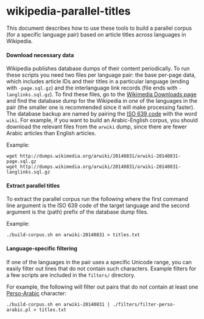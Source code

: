 wikipedia-parallel-titles
=========================

This document describes how to use these tools to build a parallel corpus (for a specific language pair) based on article titles across languages in Wikipedia.

#### Download necessary data

Wikipedia publishes database dumps of their content periodically. To run these scripts you need two files per language pair: the base per-page data, which includes article IDs and their titles in a particular language (ending with `-page.sql.gz`) and the interlanguage link records (file ends with `-langlinks.sql.gz`). To find these files, go to the [Wikimedia Downloads page](http://dumps.wikimedia.org/backup-index.html) and find the database dump for the Wikipedia in *one* of the languages in the pair (the smaller one is recommended since it will make processing faster). The database backup are named by pairing the [ISO 639 code](http://en.wikipedia.org/wiki/List_of_ISO_639-2_codes) with the word `wiki`. For example, if you want to build an Arabic-English corpus, you should download the relevant files from the `arwiki` dump, since there are fewer Arabic articles than English articles.

Example:

    wget http://dumps.wikimedia.org/arwiki/20140831/arwiki-20140831-page.sql.gz
    wget http://dumps.wikimedia.org/arwiki/20140831/arwiki-20140831-langlinks.sql.gz

#### Extract parallel titles

To extract the parallel corpus run the following where the first command line argument is the ISO 639 code of the target language and the second argument is the (path) prefix of the database dump files.

Example:

    ./build-corpus.sh en arwiki-20140831 > titles.txt

#### Language-specific filtering

If one of the languages in the pair uses a specific Unicode range, you can easily filter out lines that do not contain such characters. Example filters for a few scripts are included in the `filters/` directory.

For example, the following will filter out pairs that do not contain at least one [Perso-Arabic](http://en.wikipedia.org/wiki/Persian_alphabet) character:

    ./build-corpus.sh en arwiki-20140831 | ./filters/filter-perso-arabic.pl > titles.txt



